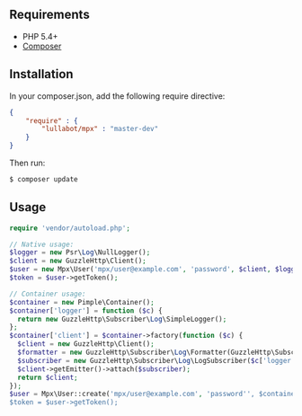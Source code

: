 

## Requirements

* PHP 5.4+
* [Composer](http://getcomposer.org/)

## Installation
In your composer.json, add the following require directive:
```json
{
    "require" : {
        "lullabot/mpx" : "master-dev"
    }
}
```

Then run:
```bash
$ composer update
```

## Usage

```php
require 'vendor/autoload.php';

// Native usage:
$logger = new Psr\Log\NullLogger();
$client = new GuzzleHttp\Client();
$user = new Mpx\User('mpx/user@example.com', 'password', $client, $logger);
$token = $user->getToken();

// Container usage:
$container = new Pimple\Container();
$container['logger'] = function ($c) {
  return new GuzzleHttp\Subscriber\Log\SimpleLogger();
};
$container['client'] = $container->factory(function ($c) {
  $client = new GuzzleHttp\Client();
  $formatter = new GuzzleHttp\Subscriber\Log\Formatter(GuzzleHttp\Subscriber\Log\Formatter::DEBUG);
  $subscriber = new GuzzleHttp\Subscriber\Log\LogSubscriber($c['logger'], $formatter);
  $client->getEmitter()->attach($subscriber);
  return $client;
});
$user = Mpx\User::create('mpx/user@example.com', 'password'', $container);
$token = $user->getToken();
```
